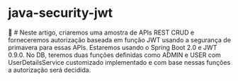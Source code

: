# java-security-jwt
:pineapple: # Neste artigo, criaremos uma amostra de APIs REST CRUD e forneceremos autorização baseada em função JWT usando a segurança de primavera para essas APIs. Estaremos usando o Spring Boot 2.0 e JWT 0.9.0. No DB, teremos duas funções definidas como ADMIN e USER com UserDetailsService customizado implementado e com base nessas funções a autorização será decidida.
